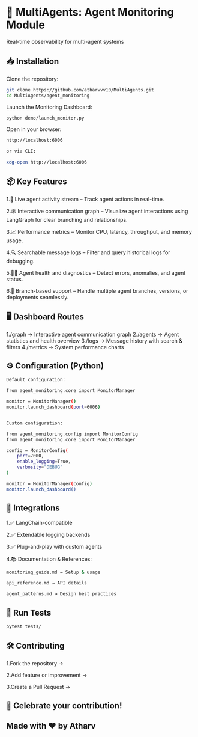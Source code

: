 # 🧠 MultiAgents: Agent Monitoring Module

Real-time observability for multi-agent systems

## 📥 Installation

Clone the repository:
```bash
git clone https://github.com/atharvvv10/MultiAgents.git
cd MultiAgents/agent_monitoring
```

Launch the Monitoring Dashboard:
```bash
python demo/launch_monitor.py
```

Open in your browser:
```bash
http://localhost:6006

or via CLI:

xdg-open http://localhost:6006
```
## 📦 Key Features

1.📡 Live agent activity stream – Track agent actions in real-time.

2.🕸️ Interactive communication graph – Visualize agent interactions using LangGraph for clear branching and relationships.

3.📈 Performance metrics – Monitor CPU, latency, throughput, and memory usage.

4.🔍 Searchable message logs – Filter and query historical logs for debugging.

5.🧑‍💻 Agent health and diagnostics – Detect errors, anomalies, and agent status.

6.🌿 Branch-based support – Handle multiple agent branches, versions, or deployments seamlessly.

## 🖥️ Dashboard Routes

1./graph ->	Interactive agent communication graph
2./agents -> Agent statistics and health overview
3./logs	-> Message history with search & filters
4./metrics -> System performance charts

## ⚙️ Configuration (Python)
```bash
Default configuration:

from agent_monitoring.core import MonitorManager

monitor = MonitorManager()
monitor.launch_dashboard(port=6006)


Custom configuration:

from agent_monitoring.config import MonitorConfig
from agent_monitoring.core import MonitorManager

config = MonitorConfig(
    port=7000,
    enable_logging=True,
    verbosity="DEBUG"
)

monitor = MonitorManager(config)
monitor.launch_dashboard()
```

## 🔗 Integrations

1.✅ LangChain-compatible

2.✅ Extendable logging backends

3.✅ Plug-and-play with custom agents

4.📚 Documentation & References:
```bash
monitoring_guide.md → Setup & usage

api_reference.md → API details

agent_patterns.md → Design best practices
```
## 🧪 Run Tests
```bash
pytest tests/
```
## 🛠️ Contributing

1.Fork the repository →

2.Add feature or improvement →

3.Create a Pull Request →

## 🚀 Celebrate your contribution!

## Made with ❤️ by Atharv
